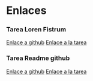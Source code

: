 # Enlaces

### Tarea Loren Fistrum
[Enlace a github](https://github.com/Arzeld/PortfolioDAW/blob/main/UD1/Ejercicios/Loren%20fistrum.md)
[Enlace a la tarea](https://classroom.google.com/c/NjIwOTMzNTMyNTU3/a/NjIzMDcwMTcxMDk3/details)

### Tarea Readme github
[Enlace a github](https://github.com/Arzeld/PortfolioDAW/blob/main/UD1/Ejercicios/Readme.md)
[Enlace a la tarea](https://github.com/Arzeld/PortfolioDAW/blob/main/UD1/Ejercicios/Readme.md)
